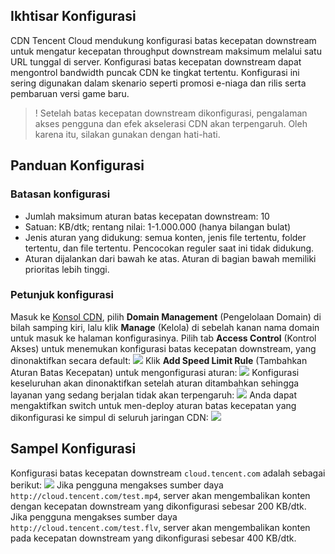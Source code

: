 
## Ikhtisar Konfigurasi

CDN Tencent Cloud mendukung konfigurasi batas kecepatan downstream untuk mengatur kecepatan throughput downstream maksimum melalui satu URL tunggal di server.
Konfigurasi batas kecepatan downstream dapat mengontrol bandwidth puncak CDN ke tingkat tertentu. Konfigurasi ini sering digunakan dalam skenario seperti promosi e-niaga dan rilis serta pembaruan versi game baru.

>! Setelah batas kecepatan downstream dikonfigurasi, pengalaman akses pengguna dan efek akselerasi CDN akan terpengaruh. Oleh karena itu, silakan gunakan dengan hati-hati.

## Panduan Konfigurasi

### Batasan konfigurasi

- Jumlah maksimum aturan batas kecepatan downstream: 10
- Satuan: KB/dtk; rentang nilai: 1-1.000.000 (hanya bilangan bulat)
- Jenis aturan yang didukung: semua konten, jenis file tertentu, folder tertentu, dan file tertentu. Pencocokan reguler saat ini tidak didukung.
- Aturan dijalankan dari bawah ke atas. Aturan di bagian bawah memiliki prioritas lebih tinggi.

### Petunjuk konfigurasi

Masuk ke [Konsol CDN](https://console.cloud.tencent.com/cdn), pilih **Domain Management** (Pengelolaan Domain) di bilah samping kiri, lalu klik **Manage** (Kelola) di sebelah kanan nama domain untuk masuk ke halaman konfigurasinya. Pilih tab **Access Control** (Kontrol Akses) untuk menemukan konfigurasi batas kecepatan downstream, yang dinonaktifkan secara default:
![](https://main.qcloudimg.com/raw/c9ea85be753b60096b8088b048ac626a.png)
Klik **Add Speed Limit Rule** (Tambahkan Aturan Batas Kecepatan) untuk mengonfigurasi aturan:
![](https://main.qcloudimg.com/raw/02e033c829da553acc5eeb9bca864528.png)
Konfigurasi keseluruhan akan dinonaktifkan setelah aturan ditambahkan sehingga layanan yang sedang berjalan tidak akan terpengaruh:
![](https://main.qcloudimg.com/raw/e0006ace8527cc13c381666b22f21790.png)
Anda dapat mengaktifkan switch untuk men-deploy aturan batas kecepatan yang dikonfigurasi ke simpul di seluruh jaringan CDN:
![](https://main.qcloudimg.com/raw/4b9685cb889210accb67d11f1b389ae8.png)

## Sampel Konfigurasi

Konfigurasi batas kecepatan downstream `cloud.tencent.com` adalah sebagai berikut:
![](https://qcloudimg.tencent-cloud.cn/raw/814d50bbc8ca84e86bb5ac8c36dffc15.png)
Jika pengguna mengakses sumber daya `http://cloud.tencent.com/test.mp4`, server akan mengembalikan konten dengan kecepatan downstream yang dikonfigurasi sebesar 200 KB/dtk.
Jika pengguna mengakses sumber daya `http://cloud.tencent.com/test.flv`, server akan mengembalikan konten pada kecepatan downstream yang dikonfigurasi sebesar 400 KB/dtk.
